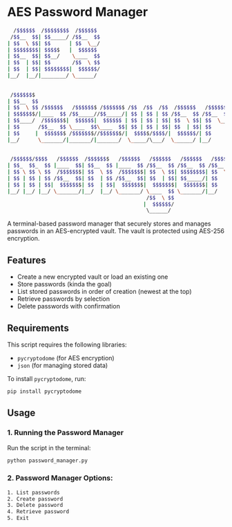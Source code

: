 # AES Password Manager

```bash
  /$$$$$$  /$$$$$$$$  /$$$$$$                                                     
 /$$__  $$| $$_____/ /$$__  $$                                                    
| $$  \ $$| $$      | $$  \__/                                                    
| $$$$$$$$| $$$$$   |  $$$$$$                                                     
| $$__  $$| $$__/    \____  $$                                                    
| $$  | $$| $$       /$$  \ $$                                                    
| $$  | $$| $$$$$$$$|  $$$$$$/                                                    
|__/  |__/|________/ \______/                                                     
                                                                             
                                                                                  
 /$$$$$$$                                                                      /$$
| $$__  $$                                                                    | $$
| $$  \ $$ /$$$$$$   /$$$$$$$ /$$$$$$$ /$$  /$$  /$$  /$$$$$$   /$$$$$$   /$$$$$$$
| $$$$$$$/|____  $$ /$$_____//$$_____/| $$ | $$ | $$ /$$__  $$ /$$__  $$ /$$__  $$
| $$____/  /$$$$$$$|  $$$$$$|  $$$$$$ | $$ | $$ | $$| $$  \ $$| $$  \__/| $$  | $$
| $$      /$$__  $$ \____  $$\____  $$| $$ | $$ | $$| $$  | $$| $$      | $$  | $$
| $$     |  $$$$$$$ /$$$$$$$//$$$$$$$/|  $$$$$/$$$$/|  $$$$$$/| $$      |  $$$$$$$
|__/      \_______/|_______/|_______/  \_____/\___/  \______/ |__/       \_______/
                                                                   
                                                                                  
 /$$$$$$/$$$$   /$$$$$$  /$$$$$$$   /$$$$$$   /$$$$$$   /$$$$$$   /$$$$$$         
| $$_  $$_  $$ |____  $$| $$__  $$ |____  $$ /$$__  $$ /$$__  $$ /$$__  $$        
| $$ \ $$ \ $$  /$$$$$$$| $$  \ $$  /$$$$$$$| $$  \ $$| $$$$$$$$| $$  \__/        
| $$ | $$ | $$ /$$__  $$| $$  | $$ /$$__  $$| $$  | $$| $$_____/| $$              
| $$ | $$ | $$|  $$$$$$$| $$  | $$|  $$$$$$$|  $$$$$$$|  $$$$$$$| $$              
|__/ |__/ |__/ \_______/|__/  |__/ \_______/ \____  $$ \_______/|__/              
                                             /$$  \ $$                            
                                            |  $$$$$$/                            
                                             \______/                             
```

A terminal-based password manager that securely stores and manages passwords in an AES-encrypted vault. The vault is protected using AES-256 encryption.

## Features
- Create a new encrypted vault or load an existing one
- Store passwords (kinda the goal)
- List stored passwords in order of creation (newest at the top)
- Retrieve passwords by selection
- Delete passwords with confirmation

## Requirements

This script requires the following libraries:
- `pycryptodome` (for AES encryption)
- `json` (for managing stored data)

To install `pycryptodome`, run:
```bash
pip install pycryptodome
```

## Usage

### 1. Running the Password Manager
Run the script in the terminal:
```bash
python password_manager.py
```

### 2. Password Manager Options:
```bash
1. List passwords
2. Create password
3. Delete password
4. Retrieve password
5. Exit
```